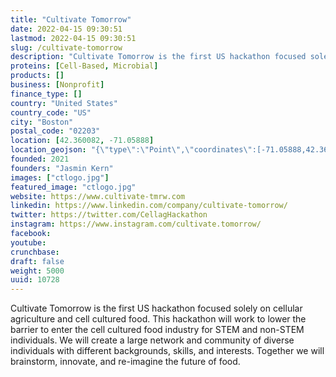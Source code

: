```yaml
---
title: "Cultivate Tomorrow"
date: 2022-04-15 09:30:51
lastmod: 2022-04-15 09:30:51
slug: /cultivate-tomorrow
description: "Cultivate Tomorrow is the first US hackathon focused solely on cellular agriculture and cell cultured food. This hackathon will work to lower the barrier to enter the cell cultured food industry for STEM and non-STEM individuals. We will create a large network and community of diverse individuals with different backgrounds, skills, and interests. Together we will brainstorm, innovate, and re-imagine the future of food."
proteins: [Cell-Based, Microbial]
products: []
business: [Nonprofit]
finance_type: []
country: "United States"
country_code: "US"
city: "Boston"
postal_code: "02203"
location: [42.360082, -71.05888]
location_geojson: "{\"type\":\"Point\",\"coordinates\":[-71.05888,42.360082]}"
founded: 2021
founders: "Jasmin Kern"
images: ["ctlogo.jpg"]
featured_image: "ctlogo.jpg"
website: https://www.cultivate-tmrw.com
linkedin: https://www.linkedin.com/company/cultivate-tomorrow/
twitter: https://twitter.com/CellagHackathon
instagram: https://www.instagram.com/cultivate.tomorrow/
facebook: 
youtube: 
crunchbase: 
draft: false
weight: 5000
uuid: 10728
---
```

Cultivate Tomorrow is the first US hackathon focused solely on cellular agriculture and cell cultured food. This hackathon will work to lower the barrier to enter the cell cultured food industry for STEM and non-STEM individuals. We will create a large network and community of diverse individuals with different backgrounds, skills, and interests. Together we will brainstorm, innovate, and re-imagine the future of food.
